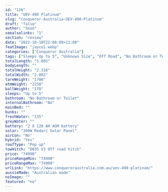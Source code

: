 ```yaml
---
id: "126"
title: "UEV-490 Platinum"
slug: "Conqueror-Australia-UEV-490-Platinum"
draft: "false"
author: "Sean"
seealsolinks: "1"
section: "review"
date: "2022-10-10T22:00:09+11:00"
featImage: "jayco1.webp"
categories: ["Conqueror Australia"]
tags: ["Sleeps Up to 5", "Unknown Size", "Off Road", "No Bathroom or Toilet", "Pop up", "70 - 80k"]
totalLength: "5.005"
bodyLength: ""
totalHeight: "2.316"
totalWidth: "2.082"
tareWeight: "1700"
atmWeight: "2250"
ballWeight: "170"
sleeps: "Up to 5"
bathroom: "No Bathroom or Toilet"
internalBathroom: "No"
mainBed: ""
bunks: ""
freshWater: "135"
greyWater: ""
battery: "2 X 120 AH AGM battery"
solar: "360W Redarc Solar Panel"
airCon: "No"
hybrid: "Yes"
roofType: "Pop up"
towHitch: "D035 V3 Off road hitch"
price: "74990"
priceRangeMin: "74990"
priceRangeMax: "74990"
urlLink: "https://www.conqueroraustralia.com.au/uev-490-platinum/"
aussieMade: "Australian made"
noImage: ""
featured: "no"
---
```

